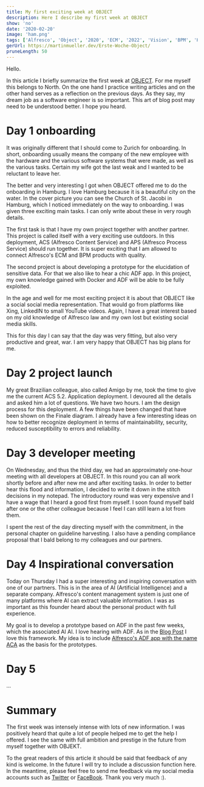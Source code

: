 ```yaml
---
title: My first exciting week at OBJECT
description: Here I describe my first week at OBJECT
show: 'no'
date: '2020-02-20'
image: 'ham.png'
tags: ['Alfresco', 'Object', '2020', 'ECM', '2022', 'Vision', 'BPM', 'Hamburg', 'Onboarding']
gerUrl: https://martinmueller.dev/Erste-Woche-Object/
pruneLength: 50
---
```


Hello.

In this article I briefly summarize the first week at [OBJECT](https://www.object.ch). For me myself this belongs to North. On the one hand I practice writing articles and on the other hand serves as a reflection on the previous days. As they say, my dream job as a software engineer is so important. This art of blog post may need to be understood better. I hope you heard.

# Day 1 onboarding

It was originally different that I should come to Zurich for onboarding. In short, onboarding usually means the company of the new employee with the hardware and the various software systems that were made, as well as the various tasks. Certain my wife got the last weak and I wanted to be reluctant to leave her.

The better and very interesting I got when OBJECT offered me to do the onboarding in Hamburg. I love Hamburg because it is a beautiful city on the water. In the cover picture you can see the Church of St. Jacobi in Hamburg, which I noticed immediately on the way to onboarding. I was given three exciting main tasks. I can only write about these in very rough details.

The first task is that I have my own project together with another partner. This project is called itself with a very exciting use outdoors. In this deployment, ACS (Alfresco Content Service) and APS (Alfresco Process Service) should run together. It is super exciting that I am allowed to connect Alfresco's ECM and BPM products with quality.

The second project is about developing a prototype for the elucidation of sensitive data. For that we also like to hear a chic ADF app. In this project, my own knowledge gained with Docker and ADF will be able to be fully exploited.

In the age and well for me most exciting project it is about that OBJECT like a social social media representation. That would go from platforms like Xing, LinkedIN to small YouTube videos. Again, I have a great interest based on my old knowledge of Alfresco law and my own lost but existing social media skills.

This for this day I can say that the day was very fitting, but also very productive and great, war. I am very happy that OBJECT has big plans for me.

# Day 2 project launch
My great Brazilian colleague, also called Amigo by me, took the time to give me the current ACS 5.2. Application deployment. I devoured all the details and asked him a lot of questions. We have two hours. I am the design process for this deployment. A few things have been changed that have been shown on the Finale diagram. I already have a few interesting ideas on how to better recognize deployment in terms of maintainability, security, reduced susceptibility to errors and reliability.

# Day 3 developer meeting
On Wednesday, and thus the third day, we had an approximately one-hour meeting with all developers at OBJECT. In this round you can all work shortly before and after new me and after exciting tasks. In order to better hear this flood and information, I decided to write it down in the stitch decisions in my notepad. The introductory round was very expensive and I have a wage that I heard a good first from myself. I soon found myself bald after one or the other colleague because I feel I can still learn a lot from them.

I spent the rest of the day directing myself with the commitment, in the personal chapter on guideline harvesting. I also have a pending compliance proposal that I bald belong to my colleagues and our partners.

# Day 4 Inspirational conversation
Today on Thursday I had a super interesting and inspiring conversation with one of our partners. This is in the area of ​​AI (Artificial Intelligence) and a separate company. Alfresco's content management system is just one of many platforms where AI can extract valuable information. I was as important as this founder heard about the personal product with full experience.

My goal is to develop a prototype based on ADF in the past few weeks, which the associated AI AI. I love hearing with ADF. As in the [Blog Post](https://martinmueller.dev/Object-CH/) I love this framework. My idea is to include [Alfresco's ADF app with the name ACA](https://github.com/Alfresco/alfresco-content-app) as the basis for the prototypes.

# Day 5
...

# Summary
The first week was intensely intense with lots of new information. I was positively heard that quite a lot of people helped me to get the help I offered. I see the same with full ambition and prestige in the future from myself together with OBJEKT.

To the great readers of this article it should be said that feedback of any kind is welcome. In the future I will try to include a discussion function here. In the meantime, please feel free to send me feedback via my social media accounts such as [Twitter](https://twitter.com/MartinMueller_) or [FaceBook](https://www.facebook.com/martin.muller.10485). Thank you very much :).